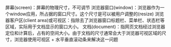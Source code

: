 屏幕(screen)：屏幕的物理尺寸，不可调节
浏览器窗口(window)：浏览器作为一个window应用，所占据的窗口尺寸。这个尺寸是可以被用户调整的(resize)
浏览器客户区(client area)或可视区：指除去了浏览器窗口标题栏、菜单栏、状态栏等区域，实际用于文档显示的窗口大小。
文档(document)：指网页文档经过浏览器定位和计算后，占有的空间大小。由于文档的尺寸通常会大于浏览器可视区域的尺寸，浏览器使用可视区 + 水平垂直滚动条来解决这一问题